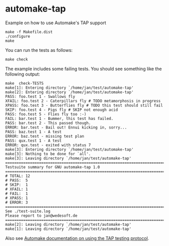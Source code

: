 automake-tap
============

Example on how to use Automake's TAP support

```Shell
make -f Makefile.dist
./configure
make
```

You can run the tests as follows:

```Shell
make check
```

The example includes some failing tests. You should see something like the following output:

```Shell
make  check-TESTS
make[1]: Entering directory `/home/jan/test/automake-tap'
make[2]: Entering directory `/home/jan/test/automake-tap'
PASS: foo.test 1 - Swallows fly
XFAIL: foo.test 2 - Caterpillars fly # TODO metamorphosis in progress
XPASS: foo.test 3 - Butterflies fly # TODO this test should still fail
SKIP: foo.test 4 - Pigs fly # SKIP not enough acid
PASS: foo.test 5 - Flies fly too :-)
FAIL: bar.test 1 - Bummer, this test has failed.
PASS: bar.test 2 - This passed though.
ERROR: bar.test - Bail out! Ennui kicking in, sorry...
PASS: baz.test 1 - A test
ERROR: baz.test - missing test plan
PASS: qux.test 1 - A test
ERROR: qux.test - exited with status 7
make[3]: Entering directory `/home/jan/test/automake-tap'
make[3]: Nothing to be done for `all'.
make[3]: Leaving directory `/home/jan/test/automake-tap'
============================================================================
Testsuite summary for GNU automake-tap 1.0
============================================================================
# TOTAL: 12
# PASS:  5
# SKIP:  1
# XFAIL: 1
# FAIL:  1
# XPASS: 1
# ERROR: 3
============================================================================
See ./test-suite.log
Please report to jan@wedesoft.de
============================================================================
make[2]: Leaving directory `/home/jan/test/automake-tap'
make[1]: Leaving directory `/home/jan/test/automake-tap'
```

Also see [Automake documentation on using the TAP testing protocol]([http://www.gnu.org/software/automake/manual/html_node/Using-the-TAP-test-protocol.html).
